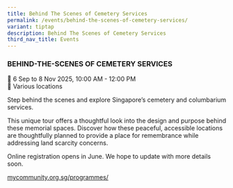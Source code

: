 ```yaml
---
title: Behind The Scenes of Cemetery Services
permalink: /events/behind-the-scenes-of-cemetery-services/
variant: tiptap
description: Behind The Scenes of Cemetery Services
third_nav_title: Events
---
```

<h3>BEHIND-THE-SCENES OF CEMETERY SERVICES</h3>
<p>📆 6 Sep to 8 Nov 2025, 10:00 AM - 12:00 PM&nbsp;
<br>📍 Various locations</p>
<p>Step behind the scenes and explore Singapore’s cemetery and columbarium
services.</p>
<p>This unique tour offers a thoughtful look into the design and purpose
behind these memorial spaces. Discover how these peaceful, accessible locations
are thoughtfully planned to provide a place for remembrance while addressing
land scarcity concerns.</p>
<p>Online registration opens in June. We hope to update with more details
soon.</p>
<p></p>
<p><a href="https://mycommunity.org.sg/programmes/" rel="noopener noreferrer nofollow" target="_blank">mycommunity.org.sg/programmes/</a>
</p>